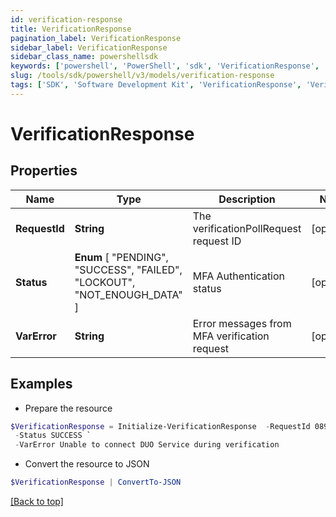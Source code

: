```yaml
---
id: verification-response
title: VerificationResponse
pagination_label: VerificationResponse
sidebar_label: VerificationResponse
sidebar_class_name: powershellsdk
keywords: ['powershell', 'PowerShell', 'sdk', 'VerificationResponse', 'VerificationResponse'] 
slug: /tools/sdk/powershell/v3/models/verification-response
tags: ['SDK', 'Software Development Kit', 'VerificationResponse', 'VerificationResponse']
---
```



# VerificationResponse

## Properties

Name | Type | Description | Notes
------------ | ------------- | ------------- | -------------
**RequestId** | **String** | The verificationPollRequest request ID | [optional] 
**Status** |  **Enum** [  "PENDING",    "SUCCESS",    "FAILED",    "LOCKOUT",    "NOT_ENOUGH_DATA" ] | MFA Authentication status | [optional] 
**VarError** | **String** | Error messages from MFA verification request | [optional] 

## Examples

- Prepare the resource
```powershell
$VerificationResponse = Initialize-VerificationResponse  -RequestId 089899f13a8f4da7824996191587bab9 `
 -Status SUCCESS `
 -VarError Unable to connect DUO Service during verification
```

- Convert the resource to JSON
```powershell
$VerificationResponse | ConvertTo-JSON
```


[[Back to top]](#) 


